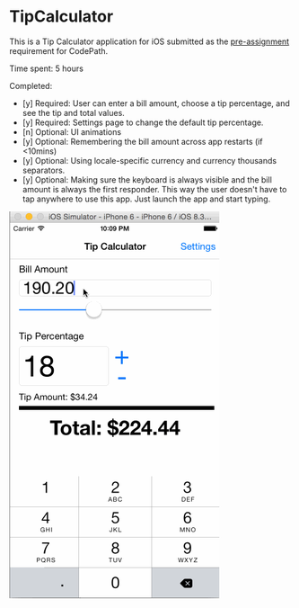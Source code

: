 # TipCalculator

This is a Tip Calculator application for iOS submitted as the [pre-assignment](https://gist.github.com/timothy1ee/7747214) requirement for CodePath.

Time spent: 5 hours

Completed:

* [y] Required: User can enter a bill amount, choose a tip percentage, and see the tip and total values.
* [y] Required: Settings page to change the default tip percentage.
* [n] Optional: UI animations
* [y] Optional: Remembering the bill amount across app restarts (if <10mins)
* [y] Optional: Using locale-specific currency and currency thousands separators.
* [y] Optional: Making sure the keyboard is always visible and the bill amount is always the first responder. This way the user doesn't have to tap anywhere to use this app. Just launch the app and start typing.

![VideoWalkthrough](demoTipCalc.gif)

